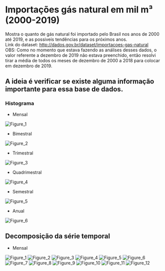 # Importações gás natural em mil m³ (2000-2019)
Mostra o quanto de gás natural foi importado pelo Brasil nos anos de 2000 até 2019, e as possiveis tendências para os próximos anos.<br/>
Link do dataset: http://dados.gov.br/dataset/importacoes-gas-natural<br/>
OBS: Como no momento que estava fazendo as análises desses dados, o valor referente a dezembro de 2019 não estava preenchido, então resolvi tirar a média de todos os meses de dezembro de 2000 a 2018 para colocar em dezembro de 2019.

## A ideia é verificar se existe alguma informação importante para essa base de dados.

### Histograma

- Mensal

![Figure_1](https://user-images.githubusercontent.com/48027825/73208118-a882e480-4124-11ea-8b99-23a0a7c0bf4b.png)

- Bimestral

![Figure_2](https://user-images.githubusercontent.com/48027825/73208119-a91b7b00-4124-11ea-9331-41dfbd94047b.png)

- Trimestral

![Figure_3](https://user-images.githubusercontent.com/48027825/73208120-a91b7b00-4124-11ea-8013-d5ce6ec77e8b.png)

- Quadrimestral

![Figure_4](https://user-images.githubusercontent.com/48027825/73208121-a91b7b00-4124-11ea-84dc-9d907ce90f58.png)

- Semestral

![Figure_5](https://user-images.githubusercontent.com/48027825/73208122-a91b7b00-4124-11ea-9e2e-d8d8d8d44a21.png)

- Anual

![Figure_6](https://user-images.githubusercontent.com/48027825/73208123-a9b41180-4124-11ea-9b58-a290ce4befea.png)

## Decomposição da série temporal

- Mensal

![Figure_1](https://user-images.githubusercontent.com/48027825/73206500-cac73300-4121-11ea-86a8-d35921582fd6.png)
![Figure_2](https://user-images.githubusercontent.com/48027825/73206502-cac73300-4121-11ea-8e03-ef19db5c44e1.png)
![Figure_3](https://user-images.githubusercontent.com/48027825/73206503-cb5fc980-4121-11ea-9ae9-ffcfc8174797.png)
![Figure_4](https://user-images.githubusercontent.com/48027825/73206504-cb5fc980-4121-11ea-9601-e688ba7ddd7c.png)
![Figure_5](https://user-images.githubusercontent.com/48027825/73206506-cb5fc980-4121-11ea-93fa-a8dcc337fea4.png)
![Figure_6](https://user-images.githubusercontent.com/48027825/73206508-cb5fc980-4121-11ea-8553-8171d7559cd3.png)
![Figure_7](https://user-images.githubusercontent.com/48027825/73206509-cbf86000-4121-11ea-90da-8a927c61b87e.png)
![Figure_8](https://user-images.githubusercontent.com/48027825/73206511-cbf86000-4121-11ea-9efa-77b9bc78493e.png)
![Figure_9](https://user-images.githubusercontent.com/48027825/73206512-cbf86000-4121-11ea-9b08-e13c3d572816.png)
![Figure_10](https://user-images.githubusercontent.com/48027825/73206513-cbf86000-4121-11ea-8e09-e765f04a7394.png)
![Figure_11](https://user-images.githubusercontent.com/48027825/73206516-cc90f680-4121-11ea-8990-783627ec2a1d.png)
![Figure_12](https://user-images.githubusercontent.com/48027825/73206518-cc90f680-4121-11ea-90e4-3cf34455b6ff.png)
